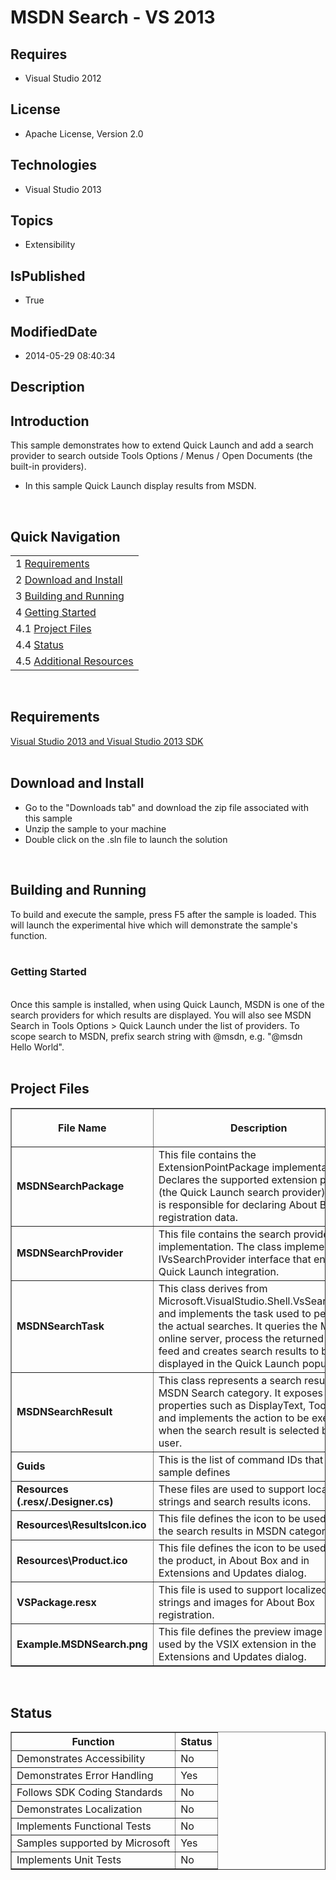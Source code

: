 # MSDN Search - VS 2013
## Requires
* Visual Studio 2012
## License
* Apache License, Version 2.0
## Technologies
* Visual Studio 2013
## Topics
* Extensibility
## IsPublished
* True
## ModifiedDate
* 2014-05-29 08:40:34
## Description

<div id="longDesc">
<h2>Introduction</h2>
<p><span>This sample demonstrates how to extend Quick Launch and add a search provider to search outside Tools Options / Menus / Open Documents (the built-in providers).</span></p>
<ul>
<li><span>In this sample Quick Launch display results from MSDN.</span> </li></ul>
<p>&nbsp;</p>
<h2>Quick Navigation</h2>
<table>
<tbody>
<tr>
<td><span>1 <a href="http://code.msdn.microsoft.com/QuickLaunchExtensionMSDNSearchProvider#Req">
Requirements</a></span></td>
</tr>
<tr>
<td><span>2 <a href="http://code.msdn.microsoft.com/QuickLaunchExtensionMSDNSearchProvider#downloadAndInstall">
Download and Install</a></span></td>
</tr>
<tr>
<td><span>3 <a href="http://code.msdn.microsoft.com/QuickLaunchExtensionMSDNSearchProvider#BuildAndRun">
Building and Running</a></span></td>
</tr>
<tr>
<td><span>4 <a href="http://code.msdn.microsoft.com/QuickLaunchExtensionMSDNSearchProvider#GettingStarted">
Getting Started</a></span></td>
</tr>
<tr>
<td><span>4.1 <a href="http://code.msdn.microsoft.com/QuickLaunchExtensionMSDNSearchProvider#ProjFiles">
Project Files</a></span></td>
</tr>
<tr>
<td><span>4.4 <a href="http://code.msdn.microsoft.com/QuickLaunchExtensionMSDNSearchProvider#Status">
Status</a></span></td>
</tr>
<tr>
<td><span>4.5 <a href="http://code.msdn.microsoft.com/QuickLaunchExtensionMSDNSearchProvider#AddResx">
Additional Resources</a></span></td>
</tr>
</tbody>
</table>
<p>&nbsp;</p>
<h2>Requirements</h2>
<p><span><a class="externalLink" href="http://msdn.com/vstudio">Visual Studio 2013 and Visual Studio 2013 SDK</a></span><br>
<br>
</p>
<h2>Download and Install</h2>
<ul>
<li><span>Go to the &quot;Downloads tab&quot; and download the zip file associated with this sample
</span></li><li><span>Unzip the sample to your machine </span></li><li><span>Double click on the .sln file to launch the solution </span></li></ul>
<p>&nbsp;</p>
<h2>Building and Running</h2>
<p><span>To build and execute the sample, press F5 after the sample is loaded. This will launch the experimental hive which will demonstrate the sample's function.</span><br>
<br>
</p>
<h3>Getting Started</h3>
<p><br>
<span>Once this sample is installed, when using Quick Launch, MSDN is one of the search providers for which results are displayed. You will also see MSDN Search in Tools Options &gt; Quick Launch under the list of providers. To scope search to MSDN, prefix
 search string with @msdn, e.g. &quot;@msdn Hello World&quot;. </span><br>
<br>
</p>
<h2>Project Files</h2>
<table border="1">
<tbody>
<tr>
<th>
<p><span>File Name</span></p>
</th>
<th>
<p><span>Description</span></p>
</th>
</tr>
<tr>
<td><span><strong>MSDNSearchPackage</strong></span></td>
<td><span>This file contains the ExtensionPointPackage implementation. Declares the supported extension points (the Quick Launch search provider). It also is responsible for declaring About Box registration data.</span></td>
</tr>
<tr>
<td><span><strong>MSDNSearchProvider</strong></span></td>
<td><span>This file contains the search provider implementation. The class implements the IVsSearchProvider interface that enables Quick Launch integration.</span></td>
</tr>
<tr>
<td><span><strong>MSDNSearchTask</strong></span></td>
<td><span>This class derives from Microsoft.VisualStudio.Shell.VsSearchTask and implements the task used to perform the actual searches. It queries the MSDN online server, process the returned RSS feed and creates search results to be displayed in the Quick
 Launch popup.</span></td>
</tr>
<tr>
<td><span><strong>MSDNSearchResult</strong></span></td>
<td><span>This class represents a search result from MSDN Search category. It exposes properties such as DisplayText, Tooltip, and implements the action to be executed when the search result is selected by the user.</span></td>
</tr>
<tr>
<td><span><strong>Guids</strong></span></td>
<td><span>This is the list of command IDs that the sample defines</span></td>
</tr>
<tr>
<td><span><strong>Resources (.resx/.Designer.cs)</strong></span></td>
<td><span>These files are used to support localized strings and search results icons.</span></td>
</tr>
<tr>
</tr>
<tr>
<td><span><strong>Resources\ResultsIcon.ico</strong></span></td>
<td><span>This file defines the icon to be used for the search results in MSDN category</span></td>
</tr>
<tr>
</tr>
<tr>
<td><span><strong>Resources\Product.ico</strong></span></td>
<td><span>This file defines the icon to be used for the product, in About Box and in Extensions and Updates dialog.</span></td>
</tr>
<tr>
<td><span><strong>VSPackage.resx</strong></span></td>
<td><span>This file is used to support localized strings and images for About Box registration.</span></td>
</tr>
<tr>
<td><span><strong>Example.MSDNSearch.png</strong></span></td>
<td><span>This file defines the preview image to be used by the VSIX extension in the Extensions and Updates dialog.</span></td>
</tr>
</tbody>
</table>
<p><span id="ctl00_ctl00_Content_TabContentPanel_Content_wikiSourceLabel"><br>
</span></p>
<h2>Status</h2>
<table border="1">
<tbody>
<tr>
<th><span>Function </span></th>
<th><span>Status </span></th>
</tr>
<tr>
<td><span>Demonstrates Accessibility</span></td>
<td><span>No</span></td>
</tr>
<tr>
<td><span>Demonstrates Error Handling</span></td>
<td><span>Yes</span></td>
</tr>
<tr>
<td><span>Follows SDK Coding Standards</span></td>
<td><span>No</span></td>
</tr>
<tr>
<td><span>Demonstrates Localization</span></td>
<td><span>No</span></td>
</tr>
<tr>
<td><span>Implements Functional Tests</span></td>
<td><span>No</span></td>
</tr>
<tr>
<td><span>Samples supported by Microsoft</span></td>
<td><span>Yes</span></td>
</tr>
<tr>
<td><span>Implements Unit Tests</span></td>
<td><span>No</span></td>
</tr>
</tbody>
</table>
<p><span id="Span3"><br>
</span></p>
</div>
